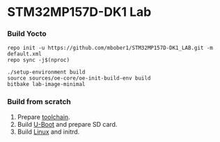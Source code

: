# STM32MP157D-DK1 Lab

### Build Yocto
```
repo init -u https://github.com/mbober1/STM32MP157D-DK1_LAB.git -m default.xml
repo sync -j$(nproc)

./setup-environment build
source sources/oe-core/oe-init-build-env build
bitbake lab-image-minimal
```

### Build from scratch
1. Prepare [toolchain](https://github.com/mbober1/STM32MP157D-DK1_LAB/blob/master/doc/toolchain.md).
2. Build [U-Boot](https://github.com/mbober1/STM32MP157D-DK1_LAB/blob/master/doc/u-boot_basic.md) and prepare SD card.
3. Build [Linux](https://github.com/mbober1/STM32MP157D-DK1_LAB/blob/master/doc/linux.md) and initrd.
